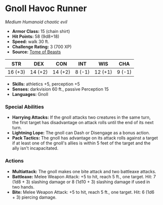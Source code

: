 # Gnoll Havoc Runner

*Medium* *Humanoid* *chaotic evil*

- **Armor Class:** 15 (chain shirt)
- **Hit Points:** 58 (9d8+18)
- **Speed:** walk 30 ft.
- **Challenge Rating:** 3 (700 XP)
- **Source:** [Tome of Beasts](https://koboldpress.com/kpstore/product/tome-of-beasts-for-5th-edition-print/)

| STR | DEX | CON | INT | WIS | CHA |
| --- | --- | --- | --- | --- | --- |
| 16 (+3) | 14 (+2) | 14 (+2) | 8 (-1) | 12 (+1) | 9 (-1) |

- **Skills:** athletics +5, perception +5
- **Senses:** darkvision 60 ft., passive Perception 15
- **Languages:** Gnoll
### Special Abilities
- **Harrying Attacks:** If the gnoll attacks two creatures in the same turn, the first target has disadvantage on attack rolls until the end of its next turn.
- **Lightning Lope:** The gnoll can Dash or Disengage as a bonus action.
- **Pack Tactics:** The gnoll has advantage on its attack rolls against a target if at least one of the gnoll's allies is within 5 feet of the target and the ally isn't incapacitated.
### Actions
- **Multiattack:** The gnoll makes one bite attack and two battleaxe attacks.
- **Battleaxe:** Melee Weapon Attack: +5 to hit, reach 5 ft., one target. Hit: 7 (1d8 + 3) slashing damage or 8 (1d10 + 3) slashing damage if used in two hands.
- **Bite:** Melee Weapon Attack: +5 to hit, reach 5 ft., one target. Hit: 6 (1d6 + 3) piercing damage.
